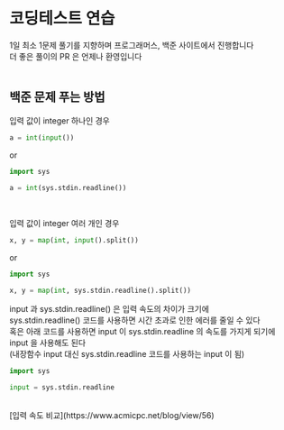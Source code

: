 # 코딩테스트 연습
1일 최소 1문제 풀기를 지향하며 프로그래머스, 백준 사이트에서 진행합니다
<br>
더 좋은 풀이의 PR 은 언제나 환영입니다
<br>
<br>

## 백준 문제 푸는 방법
입력 값이 integer 하나인 경우

```python
a = int(input())
```
or
```python
import sys

a = int(sys.stdin.readline())
```
<br>

입력 값이 integer 여러 개인 경우

```python
x, y = map(int, input().split())
```
or
```python
import sys

x, y = map(int, sys.stdin.readline().split())
```

input 과 sys.stdin.readline() 은 입력 속도의 차이가 크기에 
<br>
sys.stdin.readline() 코드를 사용하면 시간 초과로 인한 에러를 줄일 수 있다
<br>
혹은 아래 코드를 사용하면 input 이 sys.stdin.readline 의 속도를 가지게 되기에 input 을 사용해도 된다
<br>
(내장함수 input 대신 sys.stdin.readline 코드를 사용하는 input 이 됨)

```python
import sys

input = sys.stdin.readline
```
<br>
[입력 속도 비교](https://www.acmicpc.net/blog/view/56)
